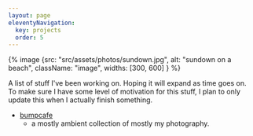 ```yaml
---
layout: page
eleventyNavigation:
  key: projects
  order: 5
---
```


{% image {src: "src/assets/photos/sundown.jpg", alt: "sundown on a beach", className: "image", widths: [300, 600] } %}

A list of stuff I've been working on. Hoping it will expand as time goes on.
To make sure I have some level of motivation for this stuff, I plan to only update this when I actually finish something.

* [bumpcafe](https://www.bumps.cafe/)
    * a mostly ambient collection of mostly my photography.
